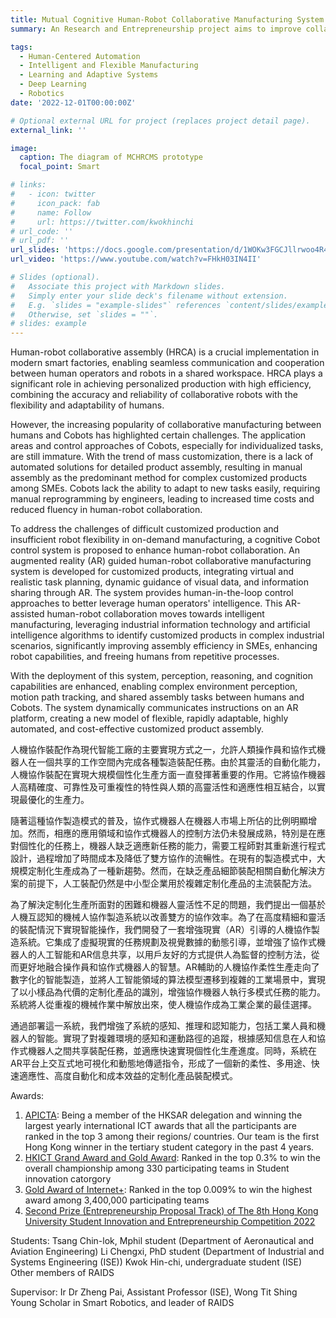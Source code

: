 ```yaml
---
title: Mutual Cognitive Human-Robot Collaborative Manufacturing System 基於人機互認知的機械人協作製造系統
summary: An Research and Entrepreneurship project aims to improve collaboration between humans and robots in the manufacturing industry through harnessing technologies such as cognitive Artificial Intelligence (AI) and Augmented Reality (AR). The system combines robots' high levels of accuracy, reliability, and repeatability with humans' flexibility and adaptability to optimise productivity for various manufacturing assembly tasks in a shared workspace, made by PolyU’s Research Group of AI for Industrial Digital Servitization (RAIDS).

tags:
  - Human-Centered Automation
  - Intelligent and Flexible Manufacturing
  - Learning and Adaptive Systems
  - Deep Learning
  - Robotics
date: '2022-12-01T00:00:00Z'

# Optional external URL for project (replaces project detail page).
external_link: ''

image:
  caption: The diagram of MCHRCMS prototype
  focal_point: Smart

# links:
#   - icon: twitter
#     icon_pack: fab
#     name: Follow
#     url: https://twitter.com/kwokhinchi
# url_code: ''
# url_pdf: ''
url_slides: 'https://docs.google.com/presentation/d/1WOKw3FGCJllrwoo4R4wMfJNYU7Oi4Xtd/edit?usp=sharing&ouid=102358073185606588058&rtpof=true&sd=true'
url_video: 'https://www.youtube.com/watch?v=FHkH03IN4II'

# Slides (optional).
#   Associate this project with Markdown slides.
#   Simply enter your slide deck's filename without extension.
#   E.g. `slides = "example-slides"` references `content/slides/example-slides.md`.
#   Otherwise, set `slides = ""`.
# slides: example
---
```


Human-robot collaborative assembly (HRCA) is a crucial implementation in modern smart factories, enabling seamless communication and cooperation between human operators and robots in a shared workspace. HRCA plays a significant role in achieving personalized production with high efficiency, combining the accuracy and reliability of collaborative robots with the flexibility and adaptability of humans.

However, the increasing popularity of collaborative manufacturing between humans and Cobots has highlighted certain challenges. The application areas and control approaches of Cobots, especially for individualized tasks, are still immature. With the trend of mass customization, there is a lack of automated solutions for detailed product assembly, resulting in manual assembly as the predominant method for complex customized products among SMEs. Cobots lack the ability to adapt to new tasks easily, requiring manual reprogramming by engineers, leading to increased time costs and reduced fluency in human-robot collaboration.

To address the challenges of difficult customized production and insufficient robot flexibility in on-demand manufacturing, a cognitive Cobot control system is proposed to enhance human-robot collaboration. An augmented reality (AR) guided human-robot collaborative manufacturing system is developed for customized products, integrating virtual and realistic task planning, dynamic guidance of visual data, and information sharing through AR. The system provides human-in-the-loop control approaches to better leverage human operators' intelligence. This AR-assisted human-robot collaboration moves towards intelligent manufacturing, leveraging industrial information technology and artificial intelligence algorithms to identify customized products in complex industrial scenarios, significantly improving assembly efficiency in SMEs, enhancing robot capabilities, and freeing humans from repetitive processes.

With the deployment of this system, perception, reasoning, and cognition capabilities are enhanced, enabling complex environment perception, motion path tracking, and shared assembly tasks between humans and Cobots. The system dynamically communicates instructions on an AR platform, creating a new model of flexible, rapidly adaptable, highly automated, and cost-effective customized product assembly.

人機協作裝配作為現代智能工廠的主要實現方式之一，允許人類操作員和協作式機器人在一個共享的工作空間內完成各種製造裝配任務。由於其靈活的自動化能力，人機協作裝配在實現大規模個性化生產方面一直發揮著重要的作用。它將協作機器人高精確度、可靠性及可重複性的特性與人類的高靈活性和適應性相互結合，以實現最優化的生產力。

隨著這種協作製造模式的普及，協作式機器人在機器人市場上所佔的比例明顯增加。然而，相應的應用領域和協作式機器人的控制方法仍未發展成熟，特別是在應對個性化的任務上，機器人缺乏適應新任務的能力，需要工程師對其重新進行程式設計，過程增加了時間成本及降低了雙方協作的流暢性。在現有的製造模式中，大規模定制化生產成為了一種新趨勢。然而，在缺乏產品細節裝配相關自動化解決方案的前提下，人工裝配仍然是中小型企業用於複雜定制化產品的主流裝配方法。

為了解決定制化生產所面對的困難和機器人靈活性不足的問題，我們提出一個基於人機互認知的機械人協作製造系統以改善雙方的協作效率。為了在高度精細和靈活的裝配情況下實現智能操作，我們開發了一套增強現實（AR）引導的人機協作製造系統。它集成了虛擬現實的任務規劃及視覺數據的動態引導，並增強了協作式機器人的人工智能和AR信息共享，以用戶友好的方式提供人為監督的控制方法，從而更好地融合操作員和協作式機器人的智慧。AR輔助的人機協作柔性生產走向了數字化的智能製造，並將人工智能領域的算法模型遷移到複雜的工業場景中，實現了以小樣品為代價的定制化產品的識別，增強協作機器人執行多模式任務的能力。系統將人從重複的機械作業中解放出來，使人機協作成為工業企業的最佳選擇。

通過部署這一系統，我們增強了系統的感知、推理和認知能力，包括工業人員和機器人的智能。實現了對複雜環境的感知和運動路徑的追蹤，根據感知信息在人和協作式機器人之間共享裝配任務，並適應快速實現個性化生產進度。同時，系統在AR平台上交互式地可視化和動態地傳遞指令，形成了一個新的柔性、多用途、快速適應性、高度自動化和成本效益的定制化產品裝配模式。

Awards: 
1. [APICTA](https://apicta.org/apicta-2022/): Being a member of the HKSAR delegation and winning the largest yearly international ICT awards that all the participants are ranked in the top 3 among their regions/ countries. Our team is the first Hong Kong winner in the tertiary student category in the past 4 years. 
2. [HKICT Grand Award and Gold Award](https://www.hkictawards.hk/award_en.php?year=2022&aid=8): Ranked in the top 0.3% to win the overall championship among 330 participating teams in Student innovation catorgory
3. [Gold Award of Internet+](https://www.polyu.edu.hk/ise/news-and-events/news/2022/20221201-student-award/): Ranked in the top 0.009% to win the highest award among 3,400,000 participating teams
4. [Second Prize (Entrepreneurship Proposal Track) of The 8th Hong Kong University Student Innovation and Entrepreneurship Competition 2022](https://www.hkchallengeplus.com/en/)

Students:
Tsang Chin-lok, Mphil student (Department of Aeronautical and Aviation Engineering)
Li Chengxi, PhD student (Department of Industrial and Systems Engineering (ISE))
Kwok Hin-chi, undergraduate student (ISE)
Other members of RAIDS

Supervisor:
Ir Dr Zheng Pai, Assistant Professor (ISE), Wong Tit Shing Young Scholar in Smart Robotics, and leader of RAIDS
